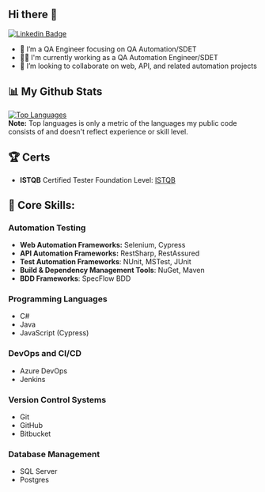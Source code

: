 ## Hi there 👋
[![Linkedin Badge](https://img.shields.io/badge/-LinkedIn-blue?style=for-the-badge&logo=Linkedin&logoColor=white&link=https://www.linkedin.com/in/fabio-cardoso-qa-analyst/)](https://www.linkedin.com/in/fabio-cardoso-qa-analyst/)

- 🤖 I’m a QA Engineer focusing on QA Automation/SDET
- 🧑‍💻 I'm currently working as a QA Automation Engineer/SDET
- 🤝 I’m looking to collaborate on web, API, and related automation projects

## 📊 My Github Stats
 <a href="https://github.com/fabiocardoso87/github-readme-stats"><img alt="Top Languages" src="https://github-readme-stats.vercel.app/api/top-langs/?username=fabiocardoso87&langs_count=8&count_private=true&layout=compact&theme=react&hide_border=true&bg_color=0D1117"/></a>
 <br/>
<b>Note:</b> Top languages is only a metric of the languages my public code consists of and doesn't reflect experience or skill level.
<br/>
## 🏆 Certs
- **ISTQB** Certified Tester Foundation Level: [ISTQB](https://bcr.bstqb.org.br/cert?field_certificado_numero_value=+13-CTFL-02680-BR&field_certificado_nome_value=Fabio+Cardoso)
## 🚧 Core Skills:

<!-- TODO-IST:START -->

### Automation Testing
- **Web Automation Frameworks:** Selenium, Cypress
- **API Automation Frameworks:** RestSharp, RestAssured
- **Test Automation Frameworks**: NUnit, MSTest, JUnit
- **Build & Dependency Management Tools**: NuGet, Maven
- **BDD Frameworks**: SpecFlow BDD

### Programming Languages
- C#
- Java
- JavaScript (Cypress)

### DevOps and CI/CD
- Azure DevOps
- Jenkins

### Version Control Systems
- Git
- GitHub
- Bitbucket

### Database Management
- SQL Server
- Postgres



